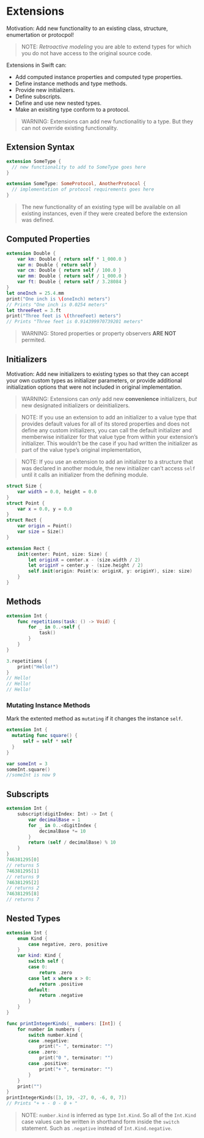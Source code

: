 # Extensions

Motivation: Add new functionality to an existing class, structure, enumertation or protocpol!

> NOTE: _Retroactive modeling_ you are able to extend types for which you do not have access to the original source code.

Extensions in Swift can:

- Add computed instance properties and computed type properties.
- Define instance methods and type methods.
- Provide new initializers.
- Define subscripts.
- Define and use new nested types.
- Make an exisiting type conform to a protocol.

> WARNING: Extensions can add new functionalitiy to a type. But they can not override existing functionality.

## Extension Syntax

```swift
extension SomeType {
  // new functionality to add to SomeType goes here
}
```

```swift
extension SomeType: SomeProtocol, AnotherProtocol {
  // implementation of protocol requirements goes here
}
```

> The new functionality of an existing type will be available on all existing instances, even if they were created before the extension was defined.

## Computed Properties

```swift
extension Double {
    var km: Double { return self * 1_000.0 }
    var m: Double { return self }
    var cm: Double { return self / 100.0 }
    var mm: Double { return self / 1_000.0 }
    var ft: Double { return self / 3.28084 }
}
let oneInch = 25.4.mm
print("One inch is \(oneInch) meters")
// Prints "One inch is 0.0254 meters"
let threeFeet = 3.ft
print("Three feet is \(threeFeet) meters")
// Prints "Three feet is 0.914399970739201 meters"
```

> WARNING: Stored properties or property observers **ARE NOT** permited.

## Initializers

Motivation: Add new initializers to existing types so that they can accept your own custom types as initializer parameters, or provide additional initialization options that were not included in original implementation.

> WARNING: Extensions can _only_ add new **convenience** initializers, _but_ new designated initializers or deinitializers.

> NOTE: If you use an extension to add an initializer to a value type that provides default values for all of its stored properties and does not define any custom initializers, you can call the default initializer and memberwise initializer for that value type from within your extension’s initializer. This wouldn’t be the case if you had written the initializer as part of the value type’s original implementation,

> NOTE: If you use an extension to add an initializer to a structure that was declared in another module, the new initializer can’t access `self` until it calls an initializer from the defining module.

```swift
struct Size {
    var width = 0.0, height = 0.0
}
struct Point {
    var x = 0.0, y = 0.0
}
struct Rect {
    var origin = Point()
    var size = Size()
}

extension Rect {
    init(center: Point, size: Size) {
        let originX = center.x - (size.width / 2)
        let originY = center.y - (size.height / 2)
        self.init(origin: Point(x: originX, y: originY), size: size)
    }
}
```

## Methods

```swift
extension Int {
    func repetitions(task: () -> Void) {
        for _ in 0..<self {
            task()
        }
    }
}

3.repetitions {
    print("Hello!")
}
// Hello!
// Hello!
// Hello!
```

### Mutating Instance Methods

Mark the extented method as `mutating` if it changes the instance `self`.

```swift
extension Int {
  mutating func square() {
      self = self * self
  }
}

var someInt = 3
someInt.square()
//someInt is now 9
```

## Subscripts

```swift
extension Int {
    subscript(digitIndex: Int) -> Int {
        var decimalBase = 1
        for _ in 0..<digitIndex {
            decimalBase *= 10
        }
        return (self / decimalBase) % 10
    }
}
746381295[0]
// returns 5
746381295[1]
// returns 9
746381295[2]
// returns 2
746381295[8]
// returns 7
```

## Nested Types

```swift
extension Int {
    enum Kind {
        case negative, zero, positive
    }
    var kind: Kind {
        switch self {
        case 0:
            return .zero
        case let x where x > 0:
            return .positive
        default:
            return .negative
        }
    }
}

func printIntegerKinds(_ numbers: [Int]) {
    for number in numbers {
        switch number.kind {
        case .negative:
            print("- ", terminator: "")
        case .zero:
            print("0 ", terminator: "")
        case .positive:
            print("+ ", terminator: "")
        }
    }
    print("")
}
printIntegerKinds([3, 19, -27, 0, -6, 0, 7])
// Prints "+ + - 0 - 0 + "
```

> NOTE: `number.kind` is inferred as type `Int.Kind`. So all of the `Int.Kind` case values can be written in shorthand form inside the `switch` statement. Such as `.negative` instead of `Int.Kind.negative`.


